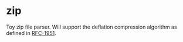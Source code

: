 # zip

Toy zip file parser. Will support the deflation compression algorithm as defined in [RFC-1951](https://datatracker.ietf.org/doc/html/rfc1951).
